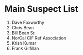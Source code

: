 # Main Suspect List
1. Dave Foxworthy
2. Chris Bean
3. Bill Bean Sr. 
4. NorCal CIF Ref Association
5. Krish Kumar
6. Frank Gilfillan